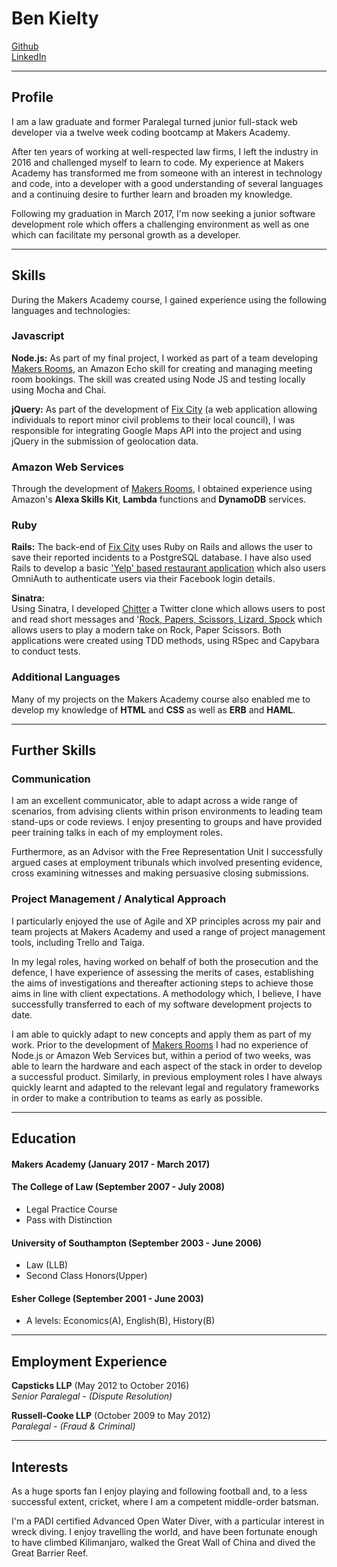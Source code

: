 # **Ben Kielty**

[Github](https://github.com/bwk103)       
[LinkedIn](https://www.linkedin.com/in/benkielty/)

---

## Profile

I am a law graduate and former Paralegal turned junior full-stack web developer via a twelve week coding bootcamp at Makers Academy.

After ten years of working at well-respected law firms, I left the industry in 2016 and challenged myself to learn to code.  My experience at Makers Academy has transformed me from someone with an interest in technology and code, into a developer with a good understanding of several languages and a continuing desire to further learn and broaden my knowledge.

Following my graduation in March 2017, I'm now seeking a junior software development role which offers a challenging environment as well as one which can facilitate my personal growth as a developer.

----
## Skills

During the Makers Academy course, I gained experience using the following languages and technologies:

### Javascript
**Node.js:**
As part of my final project, I worked as part of a team developing [Makers Rooms](https://github.com/sliute/AlexaBookEvent), an Amazon Echo skill  for creating and managing meeting room bookings.  The skill was created using Node JS and testing locally using Mocha and Chai.

**jQuery:** As part of the development of [Fix City](https://github.com/KatHicks/fix-city) (a web application allowing individuals to report minor civil problems to their local council), I was responsible for integrating Google Maps API into the project and using jQuery in the submission of geolocation data.

### Amazon Web Services
Through the development of [Makers Rooms](https://github.com/sliute/AlexaBookEvent), I obtained experience using Amazon's **Alexa Skills Kit**, **Lambda** functions and **DynamoDB** services.  

### Ruby
**Rails:** The back-end of [Fix City](https://github.com/KatHicks/fix-city) uses Ruby on Rails and allows the user to save their reported incidents to a PostgreSQL database.  I have also used Rails to develop a basic ['Yelp' based restaurant application](https://github.com/bwk103/yelp_clone) which also users OmniAuth to authenticate users via their Facebook login details.

**Sinatra:**  
Using Sinatra, I developed [Chitter](https://github.com/bwk103/chitter-challenge) a Twitter clone which allows users to post and read short messages and '[Rock, Papers, Scissors, Lizard, Spock](https://github.com/bwk103/rps-challenge) which allows users to play a modern take on Rock, Paper Scissors.  Both applications were created using TDD methods, using RSpec and Capybara to conduct tests.

### Additional Languages
Many of my projects on the Makers Academy course also enabled me to develop my knowledge of **HTML** and **CSS** as well as **ERB** and **HAML**.

------

## Further Skills

### Communication
I am an excellent communicator, able to adapt across a wide range of scenarios, from advising clients within prison environments to leading team stand-ups or code reviews. I enjoy presenting to groups and have provided peer training talks in each of my employment roles.  

Furthermore, as an Advisor with the Free Representation Unit I successfully argued cases at employment tribunals which involved presenting evidence, cross examining witnesses and making persuasive closing submissions.

### Project Management / Analytical Approach


I particularly enjoyed the use of Agile and XP principles across my pair and team projects at Makers Academy and used a range of project management tools, including Trello and Taiga.

In my legal roles, having worked on behalf of both the prosecution and the defence, I have experience of assessing the merits of cases, establishing the aims of investigations and thereafter actioning steps to achieve those aims in line with client expectations. A methodology which, I believe, I have successfully transferred to each of my software development projects to date.

I am able to quickly adapt to new concepts and apply them as part of my work. Prior to the development of [Makers Rooms](https://github.com/sliute/AlexaBookEvent) I had no experience of Node.js or Amazon Web Services but, within a period of two weeks, was able to learn the hardware and each aspect of the stack in order to develop a successful product. Similarly, in previous employment roles I have always quickly learnt and adapted to the relevant legal and regulatory frameworks in order to make a contribution to teams as early as possible.

-----

## Education

#### Makers Academy (January 2017 - March 2017)


#### The College of Law (September 2007 - July 2008)

- Legal Practice Course
- Pass with Distinction

#### University of Southampton (September 2003 - June 2006)

- Law (LLB)
- Second Class Honors(Upper)

#### Esher College (September 2001 - June 2003)

- A levels: Economics(A), English(B), History(B)

---

## Employment Experience

**Capsticks LLP** (May 2012 to October 2016)    
*Senior Paralegal - (Dispute Resolution)*  

**Russell-Cooke LLP** (October 2009 to May 2012)   
*Paralegal - (Fraud & Criminal)*

---

## Interests

As a huge sports fan I enjoy playing and following football and, to a less successful extent, cricket, where I am a competent middle-order batsman.

I'm a PADI certified Advanced Open Water Diver, with a particular interest in wreck diving.
I enjoy travelling the world, and have been fortunate enough to have climbed Kilimanjaro, walked the Great Wall of China and dived the Great Barrier Reef.
